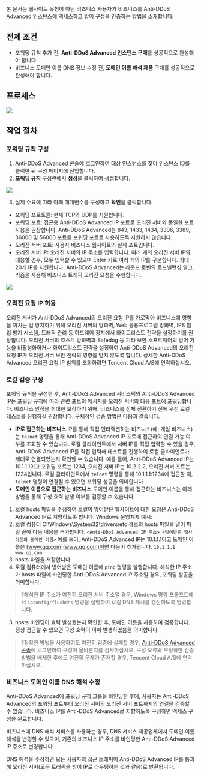

본 문서는 웹사이트 유형이 아닌 비즈니스 사용자가 비즈니스를 Anti-DDoS Advanced 인스턴스에 액세스하고 방어 구성을 인증하는 방법을 소개합니다.

## 전제 조건

- 포워딩 규칙 추가 전, **Anti-DDoS Advanced 인스턴스 구매**를 성공적으로 완성해야 합니다.
- 비즈니스 도메인 이름 DNS 정보 수정 전, **도메인 이름 해석 제품** 구매를 성공적으로 완성해야 합니다.

## 프로세스

![](https://main.qcloudimg.com/raw/35bbfec94b24a02010941bbb3e86867d.png)

## 작업 절차
<span id="step1"></span> 
### 포워딩 규칙 구성

   1. [Anti-DDoS Advanced 콘솔](https://console.cloud.tencent.com/dayu/bgpip)에 로그인하여 대상 인스턴스를 찾아 인스턴스 ID를 클릭한 뒤 구성 페이지에 진입합니다.
   2. **포워딩 규칙** 구성란에서 **생성**을 클릭하여 생성합니다.

   ![](https://main.qcloudimg.com/raw/ca20dc01fdb6a72c5538ce4efc165341.png)
    
  3. 실제 수요에 따라 아래 매개변수를 구성하고 **확인**을 클릭합니다.

 - 포워딩 프로토콜: 현재 TCP와 UDP를 지원합니다.
 - 포워딩 포트: 접근용 Anti-DDoS Advanced IP 포트로 오리진 서버와 동일한 포트 사용을 권장합니다. Anti-DDoS Advanced는 843, 1433, 1434, 3306, 3389, 36000 및 56000 포트를 포워딩 포트로 사용하도록 지원하지 않습니다.
 - 오리진 서버 포트: 사용자 비즈니스 웹사이트의 실제 포트입니다.
 - 오리진 서버 IP: 오리진 서버의 IP 주소를 입력합니다. 여러 개의 오리진 서버 IP와 대응할 경우, 모두 입력할 수 있으며 Enter 키로 여러 개의 IP를 구분합니다. 최대 20개 IP를 지원합니다. Anti-DDoS Advanced는 라운드 로빈의 로드밸런싱 알고리즘을 사용해 비즈니스 트래픽 오리진 요청을 수행합니다.
 
 ![](https://main.qcloudimg.com/raw/5688f685c52d0286f6216688519bc033.png)

<span id="step2"></span> 
### 오리진 요청 IP 허용

오리진 서버가 Anti-DDoS Advanced의 오리진 요청 IP를 가로막아 비즈니스에 영향을 끼치는 걸 방지하기 위해 오리진 서버의 방화벽, Web 응용프로그램 방화벽, IPS 침입 방지 시스템, 트래픽 관리 등 하드웨어 장치에서 화이트리스트 전략을 설정하기를 권장합니다. 오리진 서버의 호스트 방화벽과 Safedog 등 기타 보안 소프트웨어의 방어 기능을 비활성화하거나 화이트리스트 전략을 설정하여 Anti-DDoS Advanced의 오리진 요청 IP가 오리진 서버 보안 전략의 영향을 받지 않도록 합니다.
상세한 Anti-DDoS Advanced 오리진 요청 IP 범위를 조회하려면 Tencent Cloud A/S에 연락하십시오.

<span id="step3"></span> 
### 로컬 검증 구성

포워딩 규칙을 구성한 후, Anti-DDoS Advanced 서비스팩의 Anti-DDoS Advanced IP는 포워딩 규칙에 따라 관련 포트의 메시지를 오리진 서버의 대응 포트에 포워딩합니다.
비즈니스 안정을 최대한 보장하기 위해, 비즈니스를 전체 전환하기 전에 우선 로컬 테스트를 진행하길 권장합니다. 구체적인 검증 방법은 다음과 같습니다.

- **IP로 접근하는 비즈니스**
  IP를 통해 직접 인터랙션하는 비즈니스(예: 게임 비즈니스)는 `telnet` 명령을 통해 Anti-DDoS Advanced IP 포트에 접근하여 연결 가능 여부를 조회할 수 있습니다. 로컬 클라이언트에서 서버 IP를 직접 입력할 수 있을 경우, Anti-DDoS Advanced IP를 직접 입력해 테스트를 진행하여 로컬 클라이언트가 제대로 연결되었는지 확인할 수 있습니다.
  예를 들어, Anti-DDoS Advanced IP는 10.1.1.1이고 포워딩 포트는 1234, 오리진 서버 IP는 10.2.2.2, 오리진 서버 포트는 1234입니다. 로컬 클라이언트에서 `telnet` 명령을 통해 10.1.1.1:1234에 접근할 때, `telnet` 명령이 연결될 수 있으면 포워딩 성공을 의미합니다.
- **도메인 이름으로 접근하는 비즈니스**
  도메인 이름을 통해 접근하는 비즈니스는 아래 방법을 통해 구성 효력 발생 여부를 검증할 수 있습니다.
 1. 로컬 hosts 파일을 수정하여 로컬이 방어받은 웹사이트에 대한 요청은 Anti-DDoS Advanced IP로 지향하도록 합니다.
   Windows 운영체제 예시:
   1. 로컬 컴퓨터 C:\Windows\System32\drivers\etc 경로의 hosts 파일을 열어 파일 끝에 다음 내용을 추가합니다.
   `<Anti-DDoS Advanced IP 주소> <방어받은 웹사이트의 도메인 이름>`
   예를 들어, Anti-DDoS Advanced IP는 10.1.1.1이고 도메인 이름은 [www.qq.com](www.qq.com)이면 다음이 추가됩니다.
   `10.1.1.1       www.qq.com`
   2. hosts 파일을 저장합니다.
 2. 로컬 컴퓨터에서 방어받은 도메인 이름에 `ping` 명령을 실행합니다.
   해석한 IP 주소가 hosts 파일에 바인딩한 Anti-DDoS Advanced IP 주소일 경우, 포워딩 성공을 의미합니다.
 > ?해석한 IP 주소가 여전히 오리진 서버 주소일 경우, Windows 명령 프롬프트에서 `ipconfig/flushdns` 명령을 실행하여 로컬 DNS 캐시를 갱신하도록 명령합니다.

  3. hosts 바인딩이 효력 발생했는지 확인한 후, 도메인 이름을 사용하여 검증합니다.
   정상 접근할 수 있으면 구성 효력이 이미 발생하였음을 의미합니다.

> ?정확한 방법을 사용하여도 여전히 검증에 실패할 경우, [Anti-DDoS Advanced 콘솔](https://console.cloud.tencent.com/dayu/bgpip)에 로그인하여 구성이 올바른지를 검사하십시오. 구성 오류와 부정확한 검증 방법을 배제한 후에도 여전히 문제가 존재할 경우, Tencent Cloud A/S에 연락하십시오.

<span id="step4"></span>
### 비즈니스 도메인 이름 DNS 해석 수정

  Anti-DDoS Advanced에 포워딩 규칙 그룹을 바인딩한 후에, 사용자는 Anti-DDoS Advanced의 포워딩 포트부터 오리진 서버의 오리진 서버 포트까지의 연결을 검증할 수 있습니다. 비즈니스 IP를 Anti-DDoS    Advanced로 지향하도록 구성하면 액세스 구성을 완료합니다.
  
  비즈니스에 DNS 해석 서비스를 사용하는 경우, DNS 서비스 제공업체에서 도메인 이름 해석을 변경할 수 있으며, 기존의 비즈니스 IP 주소를 바인딩한 Anti-DDoS Advanced IP 주소로 변경합니다.
  
  DNS 해석을 수정하면 모든 사용자의 접근 트래픽이 Anti-DDoS Advanced IP를 통과해 오리진 서버(모든 트래픽을 방어 IP로 라우팅하는 것과 같음)로 반환됩니다.

